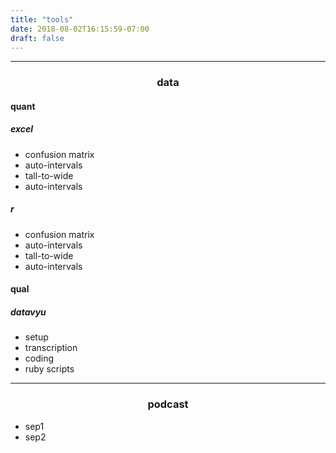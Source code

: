 ```yaml
---
title: "tools"
date: 2018-08-02T16:15:59-07:00
draft: false
---
```

<hr>
<h3><center>data</center></h3>
<h4>quant</h4>
<h5><em>excel</em></h5>
<ul>
  <li>confusion matrix</li>
  <li>auto-intervals</li>
  <li>tall-to-wide</li>
  <li>auto-intervals</li>
</ul>
<h5><em>r</em></h5>
<ul>
  <li>confusion matrix</li>
  <li>auto-intervals</li>
  <li>tall-to-wide</li>
  <li>auto-intervals</li>
</ul>

<h4>qual</h4>
<h5>datavyu</h5>
<ul>
  <li>setup</li>
  <li>transcription</li>
  <li>coding</li>
  <li>ruby scripts</li>
</ul>

<hr>
<h3><center>podcast</center></h3>
<ul>
  <li>sep1</li>
  <li>sep2</li>
</ul>

